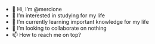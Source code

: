 - 👋 Hi, I’m @mercione
- 👀 I’m interested in studying for my life
- 🌱 I’m currently learning important knowledge for my life
- 💞️ I’m looking to collaborate on nothing
- 📫 How to reach me on top?

<!---
mercione/mercione is a ✨ special ✨ repository because its `README.md` (this file) appears on your GitHub profile.
You can click the Preview link to take a look at your changes.
--->
